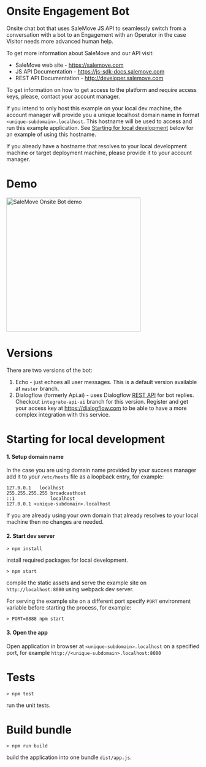 # Onsite Engagement Bot

Onsite chat bot that uses SaleMove JS API to seamlessly switch from a conversation with a bot to an Engagement with an
Operator in the case Visitor needs more advanced human help.

To get more information about SaleMove and our API visit:

* SaleMove web site - https://salemove.com
* JS API Documentation - https://js-sdk-docs.salemove.com
* REST API Documentation - http://developer.salemove.com


To get information on how to get access to the platform and require access keys, please, contact your account manager.

If you intend to only host this example on your local dev machine, the account manager will provide you a unique localhost domain name in format `<unique-subdomain>.localhost`.
This hostname will be used to access and run this example application.
See [Starting for local development](#starting-for-local-development) below for an example of using this hostname.

If you already have a hostname that resolves to your local development machine or target deployment machine, please provide it to your account manager.

# Demo

<img src="https://github.com/salemove/onsite-bot-app/raw/master/demo.gif" alt="SaleMove Onsite Bot demo" width="350">

# Versions

There are two versions of the bot:

1. Echo - just echoes all user messages. This is a default version available at `master` branch.
2. Dialogflow (formerly Api.ai) - uses Dialogflow [REST API](https://dialogflow.com/docs/reference/agent) for bot replies. Checkout `integrate-api-ai` branch for this version.
Register and get your access key at https://dialogflow.com to be able to have a more complex integration with this service.

# Starting for local development

#### 1. Setup domain name
In the case you are using domain name provided by your success manager add it to your `/etc/hosts` file as a loopback entry, for example:

```
127.0.0.1	localhost
255.255.255.255	broadcasthost
::1             localhost
127.0.0.1 <unique-subdomain>.localhost
```

If you are already using your own domain that already resolves to your local machine then no changes are needed.

#### 2. Start dev server

`> npm install`

install required packages for local development.

`> npm start`

compile the static assets and serve the example site on `http://localhost:8080` using webpack dev server.

For serving the example site on a different port specify `PORT` environment variable before starting the process, for example:

`> PORT=8888 npm start`

#### 3. Open the app
Open application in browser at `<unique-subdomain>.localhost` on a specified port, for example `http://<unique-subdomain>.localhost:8080`

# Tests

`> npm test`

run the unit tests.

# Build bundle

`> npm run build`

build the application into one bundle `dist/app.js`.
